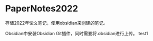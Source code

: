 # PaperNotes2022
存储2022年论文笔记，使用obsidian来创建的笔记。

Obsidian中安装Obsidian Git插件，同时需要将.obsidian进行上传。
test1
